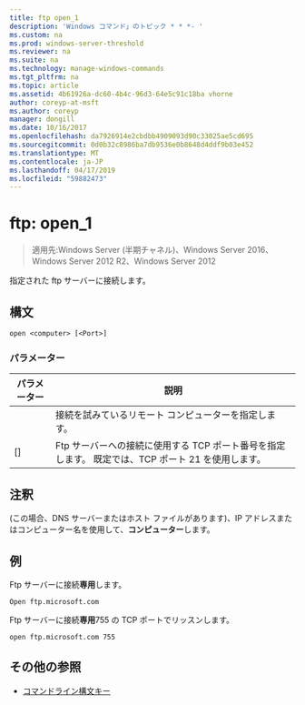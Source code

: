 ```yaml
---
title: ftp open_1
description: 'Windows コマンド」のトピック * * *- '
ms.custom: na
ms.prod: windows-server-threshold
ms.reviewer: na
ms.suite: na
ms.technology: manage-windows-commands
ms.tgt_pltfrm: na
ms.topic: article
ms.assetid: 4b61926a-dc60-4b4c-96d3-64e5c91c18ba vhorne
author: coreyp-at-msft
ms.author: coreyp
manager: dongill
ms.date: 10/16/2017
ms.openlocfilehash: da7926914e2cbdbb4909093d90c33025ae5cd695
ms.sourcegitcommit: 0d0b32c8986ba7db9536e0b8648d4ddf9b03e452
ms.translationtype: MT
ms.contentlocale: ja-JP
ms.lasthandoff: 04/17/2019
ms.locfileid: "59882473"
---
```

# <a name="ftp-open1"></a>ftp: open_1

>適用先:Windows Server (半期チャネル)、Windows Server 2016、Windows Server 2012 R2、Windows Server 2012

指定された ftp サーバーに接続します。   
## <a name="syntax"></a>構文  
```  
open <computer> [<Port>]  
```  
### <a name="parameters"></a>パラメーター  
|パラメーター|説明|  
|-------|--------|  
|<computer>|接続を試みているリモート コンピューターを指定します。|  
|[<Port>]|Ftp サーバーへの接続に使用する TCP ポート番号を指定します。 既定では、TCP ポート 21 を使用します。|  
## <a name="remarks"></a>注釈  
(この場合、DNS サーバーまたはホスト ファイルがあります)、IP アドレスまたはコンピューター名を使用して、**コンピューター**します。  
## <a name="BKMK_Examples"></a>例  
Ftp サーバーに接続**専用**します。  
```  
Open ftp.microsoft.com  
```  
Ftp サーバーに接続**専用**755 の TCP ポートでリッスンします。  
```  
open ftp.microsoft.com 755  
```  
## <a name="additional-references"></a>その他の参照  
-   [コマンドライン構文キー](command-line-syntax-key.md)  
